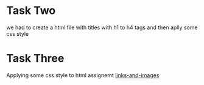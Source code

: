 # Task Two

<p> we had to create a html file with titles with h1 to h4 tags and then aplly some css style </p>

# Task Three

<p> Applying some css style to html assignemt <a href="./../HTML/HTML_ASSIGNMENTS/links-and-images">links-and-images</a></p>